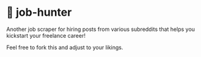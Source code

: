 # :bow_and_arrow: job-hunter
Another job scraper for hiring posts from various subreddits that helps you kickstart your freelance career!

Feel free to fork this and adjust to your likings.
